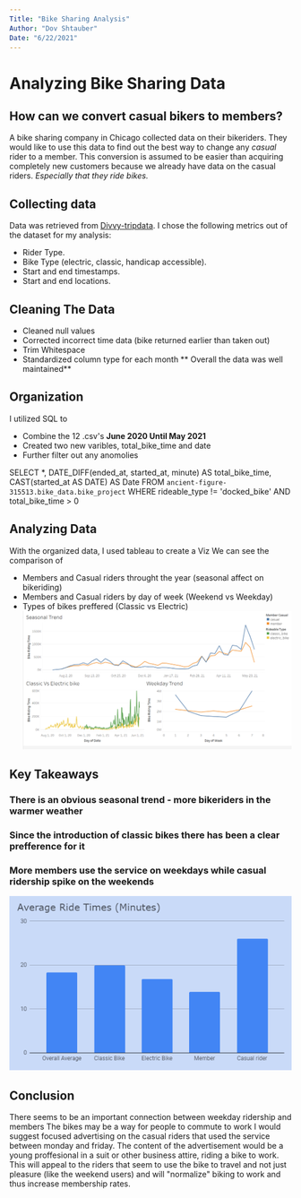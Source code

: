 ```yaml
---
Title: "Bike Sharing Analysis"
Author: "Dov Shtauber"
Date: "6/22/2021"
---
```


# Analyzing Bike Sharing Data
## How can we convert casual bikers to members?
A bike sharing company in Chicago collected data on their
bikeriders.
They would like to use this data to find out the best way to 
change any *casual* rider to a member.
This conversion is assumed to be easier than acquiring completely new customers because we already have data on the casual riders.
*Especially that they ride bikes.*

## Collecting data
Data was retrieved from [Divvy-tripdata](https://divvy-tripdata.s3.amazonaws.com/index.html).
I chose the following metrics out of the dataset for my analysis:
- Rider Type.
- Bike Type (electric, classic, handicap accessible).
- Start and end timestamps.
- Start and end locations.

## Cleaning The Data
- Cleaned null values
- Corrected incorrect time data (bike returned earlier than taken out)
- Trim Whitespace
- Standardized column type for each month
** Overall the data was well maintained**
## Organization
I utilized SQL to 
- Combine the 12 .csv's **June 2020 Until May 2021**
- Created two new varibles, total_bike_time and date 
- Further filter out any anomolies

SELECT *, DATE_DIFF(ended_at, started_at, minute) AS total_bike_time,
CAST(started_at AS DATE) AS Date
FROM `ancient-figure-315513.bike_data.bike_project`
WHERE rideable_type != 'docked_bike' AND total_bike_time > 0
## Analyzing Data

With the organized data, I used tableau to create a Viz
We can see the comparison of 
- Members and Casual riders throught the year (seasonal affect on bikeriding)
- Members and Casual riders by day of week (Weekend vs Weekday)
- Types of bikes preffered (Classic vs Electric)
![Dashboard](img/bike_project_4.PNG)
## Key Takeaways
### There is an obvious seasonal trend - more bikeriders in the warmer weather
### Since the introduction of classic bikes there has been a clear prefference for it
### More members use the service on weekdays while casual ridership spike on the weekends

![Average Ride Times](img/avg_ride_times.PNG)
## Conclusion
There seems to be an important connection between weekday ridership and members 
The bikes may be a way for people to commute to work 
I would suggest focused advertising on the casual riders that used the service between monday and friday. 
The content of the advertisement would be a young proffesional in a suit or other business attire, riding a bike to work.
This will appeal to the riders that seem to use the bike to travel and not just pleasure (like the weekend users) and will "normalize" biking to work and thus increase membership rates.

